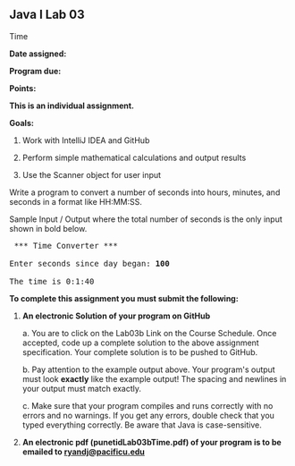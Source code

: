 ## Java I Lab 03

Time

**Date assigned:** 

**Program due:**

**Points:** 

**This is an individual assignment.**

**Goals:**

1.  Work with IntelliJ IDEA and GitHub

2.  Perform simple mathematical calculations and output results

3.  Use the Scanner object for user input


Write a program to convert a number of seconds into hours, minutes, and seconds in a format like HH:MM:SS.

Sample Input / Output where the total number of seconds is the only input shown in bold below.


<pre>
 *** Time Converter ***

Enter seconds since day began: <b>100</b>

The time is 0:1:40
</pre>

**To complete this assignment you must submit the following:**

1.  **An electronic Solution of your program on GitHub**

    a.  You are to click on the Lab03b Link on the Course Schedule. Once accepted, code up a
        complete solution to the above assignment specification. Your
        complete solution is to be pushed to GitHub.

    b.  Pay attention to the example output above. Your program's output
        must look **exactly** like the example output! The spacing and
        newlines in your output must match exactly.

    c.  Make sure that your program compiles and runs correctly with no
        errors and no warnings. If you get any errors, double check that
        you typed everything correctly. Be aware that Java is
        case-sensitive.

2.  **An electronic pdf (punetidLab03bTime.pdf) of your program is to be emailed to ryandj@pacificu.edu**
